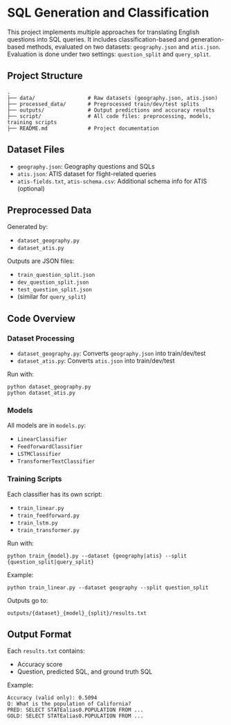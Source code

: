 # SQL Generation and Classification

This project implements multiple approaches for translating English questions into SQL queries. It includes classification-based and generation-based methods, evaluated on two datasets: `geography.json` and `atis.json`. Evaluation is done under two settings: `question_split` and `query_split`.

## Project Structure

```
.
├── data/                 # Raw datasets (geography.json, atis.json)
├── processed_data/       # Preprocessed train/dev/test splits
├── outputs/              # Output predictions and accuracy results
├── script/               # All code files: preprocessing, models, training scripts
├── README.md             # Project documentation
```

## Dataset Files

- `geography.json`: Geography questions and SQLs
- `atis.json`: ATIS dataset for flight-related queries
- `atis-fields.txt`, `atis-schema.csv`: Additional schema info for ATIS (optional)

## Preprocessed Data

Generated by:

- `dataset_geography.py`
- `dataset_atis.py`

Outputs are JSON files:

- `train_question_split.json`
- `dev_question_split.json`
- `test_question_split.json`
- (similar for `query_split`)

## Code Overview

### Dataset Processing

- `dataset_geography.py`: Converts `geography.json` into train/dev/test
- `dataset_atis.py`: Converts `atis.json` into train/dev/test

Run with:

```
python dataset_geography.py
python dataset_atis.py
```

### Models

All models are in `models.py`:

- `LinearClassifier`
- `FeedforwardClassifier`
- `LSTMClassifier`
- `TransformerTextClassifier`

### Training Scripts

Each classifier has its own script:

- `train_linear.py`
- `train_feedforward.py`
- `train_lstm.py`
- `train_transformer.py`

Run with:

```
python train_{model}.py --dataset {geography|atis} --split {question_split|query_split}
```

Example:

```
python train_linear.py --dataset geography --split question_split
```

Outputs go to:

```
outputs/{dataset}_{model}_{split}/results.txt
```

## Output Format

Each `results.txt` contains:

- Accuracy score
- Question, predicted SQL, and ground truth SQL

Example:

```
Accuracy (valid only): 0.5094
Q: What is the population of California?
PRED: SELECT STATEalias0.POPULATION FROM ...
GOLD: SELECT STATEalias0.POPULATION FROM ...
```
